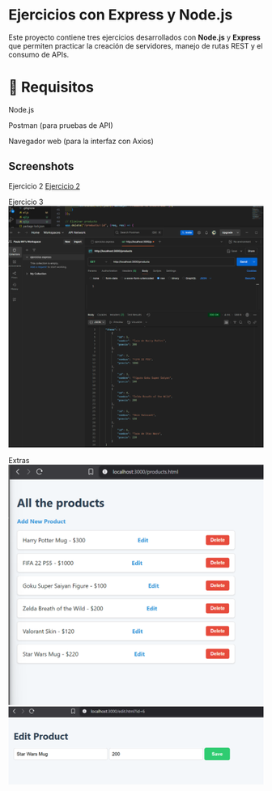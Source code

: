 # Ejercicios con Express y Node.js

Este proyecto contiene tres ejercicios desarrollados con **Node.js** y **Express** que permiten practicar la creación de servidores, manejo de rutas REST y el consumo de APIs.

# 📌 Requisitos

Node.js

Postman (para pruebas de API)

Navegador web (para la interfaz con Axios)

## Screenshots

Ejercicio 2
[Ejercicio 2](assets/postmanPOST.png)

Ejercicio 3
![Ejercicio 2](assets/postman_ej2.png)

Extras
![Ejercicio 3](assets/extraShowProducts.png)
![Ejercicio 3](assets/extraEditProducts.png)
